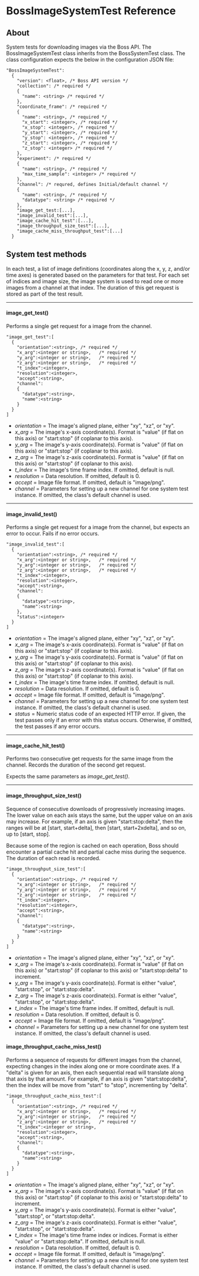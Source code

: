 # BossImageSystemTest Reference
## About
System tests for downloading images via the Boss API. The BossImageSystemTest class inherits from the BossSystemTest class. The class configuration expects the below in the configuration JSON file:

```
"BossImageSystemTest":
  {
    "version": <float>, /* Boss API version */
    "collection": /* required */
    {
      "name": <string> /* required */
    },
    "coordinate_frame": /* required */
    {
      "name": <string>, /* required */
      "x_start": <integer>, /* required */
      "x_stop": <integer>, /* required */
      "y_start": <integer>, /* required */
      "y_stop": <integer>, /* required */
      "z_start": <integer>, /* required */
      "z_stop": <integer> /* required */
    },
    "experiment": /* required */
    {
      "name": <string>, /* required */
      "max_time_sample": <integer> /* required */
    },
    "channel": /* requred, defines Initial/default channel */
    {
      "name": <string>, /* required */
      "datatype": <string> /* required */
    },
    "image_get_test:[...],
    "image_invalid_test":[...],
    "image_cache_hit_test":[...],
    "image_throughput_size_test":[...],
    "image_cache_miss_throughput_test":[...]
  }
```

## System test methods
In each test, a list of image definitions (coordinates along the x, y, z, and/or time axes) is generated based on the parameters for that test. For each set of indices and image size, the image system is used to read one or more images from a channel at that index.  The duration of this get request is stored as part of the test result.

---
#### image_get_test()
Performs a single get request for a image from the channel.

```
"image_get_test":[
  {
    "orientation":<string>, /* required */
    "x_arg":<integer or string>,   /* required */
    "y_arg":<integer or string>,   /* required */
    "z_arg":<integer or string>,   /* required */
    "t_index":<integer>,
    "resolution":<integer>,
    "accept":<string>,
    "channel":
    {
      "datatype":<string>,
      "name":<string>
    }
  }
]
```
- *orientation* = The image's aligned plane, either "xy", "xz", or "xy".
- *x_arg* = The image's x-axis coordinate(s).  Format is "value" (if flat on this axis) or "start:stop" (if coplanar to this axis).
- *y_arg* = The image's y-axis coordinate(s).  Format is "value" (if flat on this axis) or "start:stop" (if coplanar to this axis).
- *z_arg* = The image's z-axis coordinate(s).  Format is "value" (if flat on this axis) or "start:stop" (if coplanar to this axis).
- *t_index* = The image's time frame index. If omitted, default is null.
- *resolution* = Data resolution.  If omitted, default is 0.
- *accept* = Image file format.  If omitted, default is "image/png".
- *channel* = Parameters for setting up a new channel for one system test instance.  If omitted, the class's default channel is used.

---
#### image_invalid_test()
Performs a single get request for a image from the channel, but expects an error to occur.  Fails if no error occurs.

```
"image_invalid_test":[
  {
    "orientation":<string>, /* required */
    "x_arg":<integer or string>,   /* required */
    "y_arg":<integer or string>,   /* required */
    "z_arg":<integer or string>,   /* required */
    "t_index":<integer>,
    "resolution":<integer>,
    "accept":<string>,
    "channel":
    {
      "datatype":<string>,
      "name":<string>
    },
    "status":<integer>
  }
]
```
- *orientation* = The image's aligned plane, either "xy", "xz", or "xy".
- *x_arg* = The image's x-axis coordinate(s).  Format is "value" (if flat on this axis) or "start:stop" (if coplanar to this axis).
- *y_arg* = The image's y-axis coordinate(s).  Format is "value" (if flat on this axis) or "start:stop" (if coplanar to this axis).
- *z_arg* = The image's z-axis coordinate(s).  Format is "value" (if flat on this axis) or "start:stop" (if coplanar to this axis).
- *t_index* = The image's time frame index. If omitted, default is null.
- *resolution* = Data resolution.  If omitted, default is 0.
- *accept* = Image file format.  If omitted, default is "image/png".
- *channel* = Parameters for setting up a new channel for one system test instance.  If omitted, the class's default channel is used.
- *status* = Numeric status code of an expected HTTP error.  If given, the test passes only if an error with this status occurs. Otherwise, if omitted, the test passes if any error occurs.

---
#### image_cache_hit_test()
Performs two consecutive get requests for the same image from the channel. Records the duration of the second get request.

Expects the same parameters as *image_get_test()*.

---
#### image_throughput_size_test()
Sequence of consecutive downloads of progressively increasing images. The lower value on each axis stays the same, but the upper value on an axis may increase.  For example, if an axis is given "start:stop:delta", then the ranges will be at [start, start+delta], then [start, start+2xdelta], and so on, up to [start, stop].

Because some of the region is cached on each operation, Boss should encounter a partial cache hit and partial cache miss during the sequence.  The duration of each read is recorded.

```
"image_throughput_size_test":[
  {
    "orientation":<string>, /* required */
    "x_arg":<integer or string>,   /* required */
    "y_arg":<integer or string>,   /* required */
    "z_arg":<integer or string>,   /* required */
    "t_index":<integer>,
    "resolution":<integer>,
    "accept":<string>,
    "channel":
    {
      "datatype":<string>,
      "name":<string>
    }
  }
]
```
- *orientation* = The image's aligned plane, either "xy", "xz", or "xy".
- *x_arg* = The image's x-axis coordinate(s).  Format is "value" (if flat on this axis) or "start:stop" (if coplanar to this axis) or "start:stop:delta" to increment.
- *y_arg* = The image's y-axis coordinate(s).  Format is either "value", "start:stop", or "start:stop:delta".
- *z_arg* = The image's z-axis coordinate(s).  Format is either "value", "start:stop", or "start:stop:delta".
- *t_index* = The image's time frame index. If omitted, default is null.
- *resolution* = Data resolution.  If omitted, default is 0.
- *accept* = Image file format.  If omitted, default is "image/png".
- *channel* = Parameters for setting up a new channel for one system test instance.  If omitted, the class's default channel is used.

#### image_throughput_cache_miss_test()
Performs a sequence of requests for different images from the channel, expecting changes in the index along one or more coordinate axes. If a "delta" is given for an axis, then each sequential read will translate along that axis by that amount.  For example, if an axis is given "start:stop:delta", then the index will be move from "start" to "stop", incrementing by "delta".

```
"image_throughput_cache_miss_test":[
  {
    "orientation":<string>, /* required */
    "x_arg":<integer or string>,   /* required */
    "y_arg":<integer or string>,   /* required */
    "z_arg":<integer or string>,   /* required */
    "t_index":<integer or string>,
    "resolution":<integer>,
    "accept":<string>,
    "channel":
    {
      "datatype":<string>,
      "name":<string>
    }
  }
]
```
- *orientation* = The image's aligned plane, either "xy", "xz", or "xy".
- *x_arg* = The image's x-axis coordinate(s).  Format is "value" (if flat on this axis) or "start:stop" (if coplanar to this axis) or "start:stop:delta" to increment.
- *y_arg* = The image's y-axis coordinate(s).  Format is either "value", "start:stop", or "start:stop:delta".
- *z_arg* = The image's z-axis coordinate(s).  Format is either "value", "start:stop", or "start:stop:delta".
- *t_index* = The image's time frame index or indices. Format is either "value" or "start:stop:delta". If omitted, default is null.
- *resolution* = Data resolution.  If omitted, default is 0.
- *accept* = Image file format.  If omitted, default is "image/png".
- *channel* = Parameters for setting up a new channel for one system test instance.  If omitted, the class's default channel is used.
